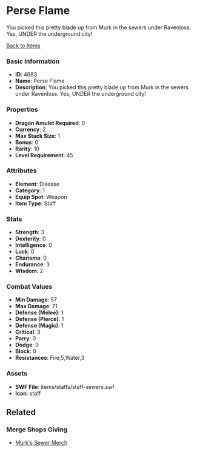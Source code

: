 # Perse Flame

You picked this pretty blade up from Murk in the sewers under Ravenloss. Yes, UNDER the underground city!

[Back to Items](../items.md)

### Basic Information

- **ID**: 4683
- **Name**: Perse Flame
- **Description**: You picked this pretty blade up from Murk in the sewers under Ravenloss. Yes, UNDER the underground city!

### Properties

- **Dragon Amulet Required**: 0
- **Currency**: 2
- **Max Stack Size**: 1
- **Bonus**: 0
- **Rarity**: 10
- **Level Requirement**: 45

### Attributes

- **Element**: Disease
- **Category**: 1
- **Equip Spot**: Weapon
- **Item Type**: Staff

### Stats

- **Strength**: 3
- **Dexterity**: 0
- **Intelligence**: 0
- **Luck**: 0
- **Charisma**: 0
- **Endurance**: 3
- **Wisdom**: 2

### Combat Values

- **Min Damage**: 57
- **Max Damage**: 71
- **Defense (Melee)**: 1
- **Defense (Pierce)**: 1
- **Defense (Magic)**: 1
- **Critical**: 3
- **Parry**: 0
- **Dodge**: 0
- **Block**: 0
- **Resistances**: Fire,5,Water,3

### Assets

- **SWF File**: items/staffs/staff-sewers.swf
- **Icon**: staff

## Related

### Merge Shops Giving

- [Murk's Sewer Merch](../merge-shops/79-murk-s-sewer-merch.md)

